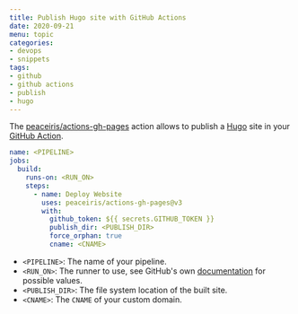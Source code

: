```yaml
---
title: Publish Hugo site with GitHub Actions
date: 2020-09-21
menu: topic
categories:
- devops
- snippets
tags:
- github
- github actions
- publish
- hugo
---
```


The [peaceiris/actions-gh-pages](https://github.com/peaceiris/actions-gh-pages) action allows to publish a [Hugo](https://gohugo.io/) site in your [GitHub Action](https://github.com/features/actions).

```yaml
name: <PIPELINE>
jobs:
  build:
    runs-on: <RUN_ON>
    steps:
      - name: Deploy Website
        uses: peaceiris/actions-gh-pages@v3
        with:
          github_token: ${{ secrets.GITHUB_TOKEN }}
          publish_dir: <PUBLISH_DIR>
          force_orphan: true
          cname: <CNAME>
```

- `<PIPELINE>`: The name of your pipeline.
- `<RUN_ON>`: The runner to use, see GitHub's own [documentation](https://help.github.com/en/actions/reference/workflow-syntax-for-github-actions#jobsjob_idruns-on) for possible values.
- `<PUBLISH_DIR>`: The file system location of the built site.
- `<CNAME>`: The `CNAME` of your custom domain.

